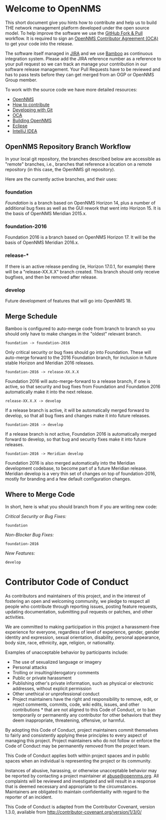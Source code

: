 
# Welcome to OpenNMS

This short document give you hints how to contribute and help us to build THE network management platform developed under the open source model.
To help improve the software we use the [GitHub Fork & Pull](https://help.github.com/articles/using-pull-requests/) workflow.
It is required to sign an [OpenNMS Contributor Agreement (OCA)](https://www.opennms.org/wiki/Contributor_Agreement) to get your code into the release.

The software itself managed in [JIRA](http://issues.opennms.org) and we use [Bamboo](http://bamboo.internal.opennms.com:8085) as continuous integration system.
Please add the JIRA reference number as a reference to your pull request so we can track an manage your contribution in our software release management.
Your Pull Requests have to be reviewed and has to pass tests before they can get merged from an OGP or OpenNMS Group member.

To work with the source code we have more detailed resources:

* [OpenNMS](http://www.opennms.org/)
* [How to contribute](http://www.opennms.org/wiki/How_to_contribute)
* [Developing with Git](https://www.opennms.org/wiki/Developing_with_Git)
* [OCA](http://www.opennms.org/wiki/OCA)
* [Building OpenNMS](http://www.opennms.org/wiki/Building_OpenNMS)
* [Eclipse](http://www.opennms.org/wiki/Eclipse)
* [IntelliJ IDEA](https://www.opennms.org/wiki/IDEA_and_OpenNMS)

## OpenNMS Repository Branch Workflow

In your local git repository, the branches described below are accessible as "remote" branches, i.e., branches that reference a location on a remote repository (in this case, the OpenNMS git repository).

Here are the currently active branches, and their uses:

### foundation

_Foundation_ is a branch based on OpenNMS Horizon 14, plus a number of additional bug fixes as well as the GUI rework that went into Horizon 15.
It is the basis of OpenNMS Meridian 2015.x.

### foundation-2016

Foundation 2016 is a branch based on OpenNMS Horizon 17.
It will be the basis of OpenNMS Meridian 2016.x.

### release-*

If there is an active release pending (ie, Horizon 17.0.1, for example) there will be a "release-XX.X.X" branch created.
This branch should only receive bugfixes, and then be removed after release.

### develop

Future development of features that will go into OpenNMS 18.

## Merge Schedule

Bamboo is configured to auto-merge code from branch to branch so you should only have to make changes in the "oldest" relevant branch.

    foundation -> foundation-2016

Only critical security or bug fixes should go into Foundation.
These will auto-merge forward to the 2016 Foundation branch, for inclusion in future stable Horizon and Meridian 2016 releases.

    foundation-2016 -> release-XX.X.X

Foundation 2016 will auto-merge-forward to a release branch, if one is active, so that security and bug fixes from Foundation and Foundation 2016 automatically make it into the next release.

    release-XX.X.X -> develop

If a release branch is active, it will be automatically merged forward to develop, so that all bug fixes and changes make it into future releases.

    foundation-2016 -> develop

If a release branch is not active, Foundation 2016 is automatically merged forward to develop, so that bug and security fixes make it into future releases.

    foundation-2016 -> Meridian develop

Foundation 2016 is also merged automatically into the Meridian development codebase, to become part of a future Meridian release. Meridian develop is a very thin set of changes on top of foundation-2016, mostly for branding and a few default configuration changes.

## Where to Merge Code

In short, here is what you should branch from if you are writing new code:

*Critical Security or Bug Fixes:*

    foundation

*Non-Blocker Bug Fixes:*

    foundation-2016

*New Features:*

    develop

# Contributor Code of Conduct

As contributors and maintainers of this project, and in the interest of fostering an open and welcoming community, we pledge to respect all people who contribute through reporting issues, posting feature requests, updating documentation, submitting pull requests or patches, and other activities.

We are committed to making participation in this project a harassment-free experience for everyone, regardless of level of experience, gender, gender identity and expression, sexual orientation, disability, personal appearance, body size, race, ethnicity, age, religion, or nationality.

Examples of unacceptable behavior by participants include:

* The use of sexualized language or imagery
* Personal attacks
* Trolling or insulting/derogatory comments
* Public or private harassment
* Publishing other's private information, such as physical or electronic addresses, without explicit permission
* Other unethical or unprofessional conduct
* Project maintainers have the right and responsibility to remove, edit, or reject comments, commits, code, wiki edits, issues, and other contributions * that are not aligned to this Code of Conduct, or to ban temporarily or permanently any contributor for other behaviors that they deem inappropriate, threatening, offensive, or harmful.

By adopting this Code of Conduct, project maintainers commit themselves to fairly and consistently applying these principles to every aspect of managing this project. Project maintainers who do not follow or enforce the Code of Conduct may be permanently removed from the project team.

This Code of Conduct applies both within project spaces and in public spaces when an individual is representing the project or its community.

Instances of abusive, harassing, or otherwise unacceptable behavior may be reported by contacting a project maintainer at abuse@opennms.org. All complaints will be reviewed and investigated and will result in a response that is deemed necessary and appropriate to the circumstances. Maintainers are obligated to maintain confidentiality with regard to the reporter of an incident.

This Code of Conduct is adapted from the Contributor Covenant, version 1.3.0, available from http://contributor-covenant.org/version/1/3/0/
